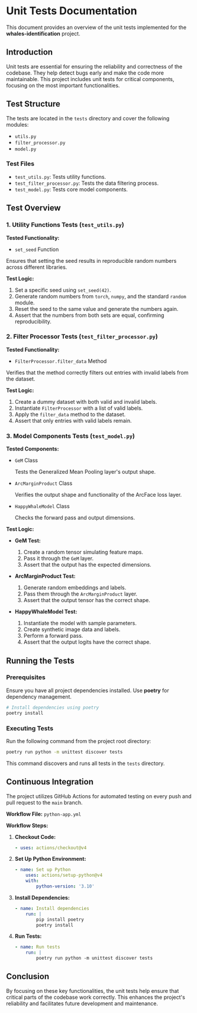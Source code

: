 # Unit Tests Documentation

This document provides an overview of the unit tests implemented for the **whales-identification** project.

## Introduction

Unit tests are essential for ensuring the reliability and correctness of the codebase. They help detect bugs early and make the code more maintainable. This project includes unit tests for critical components, focusing on the most important functionalities.

## Test Structure

The tests are located in the `tests` directory and cover the following modules:

- `utils.py`
- `filter_processor.py`
- `model.py`

### Test Files

- `test_utils.py`: Tests utility functions.
- `test_filter_processor.py`: Tests the data filtering process.
- `test_model.py`: Tests core model components.

## Test Overview

### 1. Utility Functions Tests (`test_utils.py`)

**Tested Functionality:**

- `set_seed` Function

Ensures that setting the seed results in reproducible random numbers across different libraries.

**Test Logic:**

1. Set a specific seed using `set_seed(42)`.
2. Generate random numbers from `torch`, `numpy`, and the standard `random` module.
3. Reset the seed to the same value and generate the numbers again.
4. Assert that the numbers from both sets are equal, confirming reproducibility.

### 2. Filter Processor Tests (`test_filter_processor.py`)

**Tested Functionality:**

- `FilterProcessor.filter_data` Method

Verifies that the method correctly filters out entries with invalid labels from the dataset.

**Test Logic:**

1. Create a dummy dataset with both valid and invalid labels.
2. Instantiate `FilterProcessor` with a list of valid labels.
3. Apply the `filter_data` method to the dataset.
4. Assert that only entries with valid labels remain.

### 3. Model Components Tests (`test_model.py`)

**Tested Components:**

- `GeM` Class

    Tests the Generalized Mean Pooling layer's output shape.

- `ArcMarginProduct` Class

    Verifies the output shape and functionality of the ArcFace loss layer.

- `HappyWhaleModel` Class

    Checks the forward pass and output dimensions.

**Test Logic:**

- **GeM Test:**
    1. Create a random tensor simulating feature maps.
    2. Pass it through the `GeM` layer.
    3. Assert that the output has the expected dimensions.

- **ArcMarginProduct Test:**
    1. Generate random embeddings and labels.
    2. Pass them through the `ArcMarginProduct` layer.
    3. Assert that the output tensor has the correct shape.

- **HappyWhaleModel Test:**
    1. Instantiate the model with sample parameters.
    2. Create synthetic image data and labels.
    3. Perform a forward pass.
    4. Assert that the output logits have the correct shape.

## Running the Tests

### Prerequisites

Ensure you have all project dependencies installed. Use **poetry** for dependency management.

```bash
# Install dependencies using poetry
poetry install
```

### Executing Tests

Run the following command from the project root directory:

```bash
poetry run python -m unittest discover tests
```

This command discovers and runs all tests in the `tests` directory.

## Continuous Integration

The project utilizes GitHub Actions for automated testing on every push and pull request to the `main` branch.

**Workflow File:** `python-app.yml`

**Workflow Steps:**

1. **Checkout Code:**

     ```yaml
     - uses: actions/checkout@v4
     ```

2. **Set Up Python Environment:**

     ```yaml
     - name: Set up Python
         uses: actions/setup-python@v4
         with:
             python-version: '3.10'
     ```

3. **Install Dependencies:**

     ```yaml
     - name: Install dependencies
         run: |
             pip install poetry
             poetry install
     ```

4. **Run Tests:**

     ```yaml
     - name: Run tests
         run: |
             poetry run python -m unittest discover tests
     ```

## Conclusion

By focusing on these key functionalities, the unit tests help ensure that critical parts of the codebase work correctly. This enhances the project's reliability and facilitates future development and maintenance.